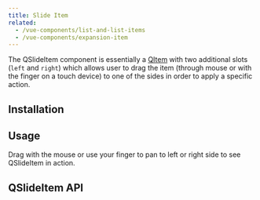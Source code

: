 ```yaml
---
title: Slide Item
related:
  - /vue-components/list-and-list-items
  - /vue-components/expansion-item
---
```


The QSlideItem component is essentially a [QItem](/vue-components/list-and-list-item) with two additional slots (`left` and `right`) which allows user to drag the item (through mouse or with the finger on a touch device) to one of the sides in order to apply a specific action.

## Installation
<doc-installation components="QSlideItem" />

## Usage
Drag with the mouse or use your finger to pan to left or right side to see QSlideItem in action.

<doc-example title="Basic" file="QSlideItem/Basic" />

<doc-example title="Custom colors" file="QSlideItem/CustomColors" />

<doc-example title="One sided or no sides" file="QSlideItem/OneSided" />

## QSlideItem API
<doc-api file="QSlideItem" />
